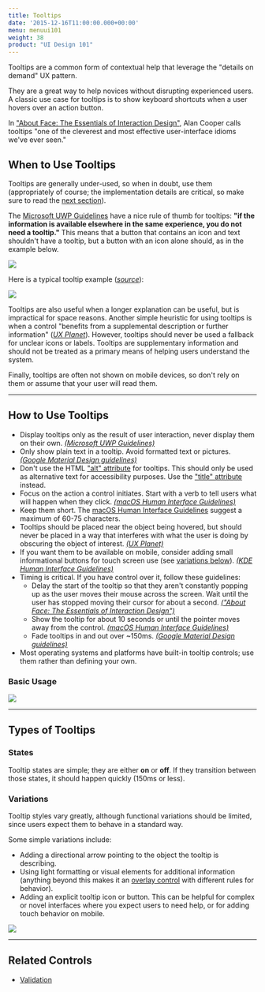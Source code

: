 ```yaml
---
title: Tooltips
date: '2015-12-16T11:00:00.000+00:00'
menu: menuui101
weight: 38
product: "UI Design 101"
---
```

Tooltips are a common form of contextual help that leverage the "details on demand" UX pattern.<!--more-->

They are a great way to help novices without disrupting experienced users. A classic use case for tooltips is to show keyboard shortcuts when a user hovers over an action button.

In ["About Face: The Essentials of Interaction Design"](https://www.amazon.com/dp/1118766571/), Alan Cooper calls tooltips "one of the cleverest and most effective user-interface idioms we've ever seen."

## When to Use Tooltips

Tooltips are generally under-used, so when in doubt, use them (appropriately of course; the implementation details are critical, so make sure to read the [next section](#how-to-use-tooltips)).

The [Microsoft UWP Guidelines](https://docs.microsoft.com/en-us/windows/uwp/controls-and-patterns/tooltips) have a nice rule of thumb for tooltips: **"if the information is available elsewhere in the same experience, you do not need a tooltip."** This means that a button that contains an icon and text shouldn't have a tooltip, but a button with an icon alone should, as in the example below.

![](//media.balsamiq.com/img/support/tutorials/ui101/tooltips-whentouse.png)

Here is a typical tooltip example ([*source*](https://docs.microsoft.com/en-us/windows/uwp/controls-and-patterns/tooltips#example)):

![](//media.balsamiq.com/img/support/tutorials/ui101/bing-tooltips.png)

Tooltips are also useful when a longer explanation can be useful, but is impractical for space reasons. Another simple heuristic for using tooltips is when a control "benefits from a supplemental description or further information" ([*UX Planet*](https://uxplanet.org/tooltips-in-ui-design-f63e117aa3d1)). However, tooltips should never be used a fallback for unclear icons or labels. Tooltips are supplementary information and should not be treated as a primary means of helping users understand the system.

Finally, tooltips are often not shown on mobile devices, so don't rely on them or assume that your user will read them.

---

## How to Use Tooltips

* Display tooltips only as the result of user interaction, never display them on their own. [*(Microsoft UWP Guidelines)*](https://docs.microsoft.com/en-us/windows/uwp/controls-and-patterns/tooltips)
* Only show plain text in a tooltip. Avoid formatted text or pictures. [*(Google Material Design guidelines)*](https://material.io/guidelines/components/tooltips.html)
* Don't use the HTML ["alt" attribute](https://www.w3schools.com/tags/att_alt.asp) for tooltips. This should only be used as alternative text for accessibility purposes. Use the ["title" attribute](https://www.w3schools.com/tags/att_title.asp) instead.
* Focus on the action a control initiates. Start with a verb to tell users what will happen when they click. [*(macOS Human Interface Guidelines)*](https://developer.apple.com/macos/human-interface-guidelines/user-interaction/help/)
* Keep them short. The [macOS Human Interface Guidelines](https://developer.apple.com/macos/human-interface-guidelines/user-interaction/help/) suggest a maximum of 60-75 characters.
* Tooltips should be placed near the object being hovered, but should never be placed in a way that interferes with what the user is doing by obscuring the object of interest. [*(UX Planet)*](https://uxplanet.org/tooltips-in-ui-design-f63e117aa3d1)
* If you want them to be available on mobile, consider adding small informational buttons for touch screen use (see [variations below](#variations)). [*(KDE Human Interface Guidelines)*](https://community.kde.org/KDE_Visual_Design_Group/HIG/Tooltip)
* Timing is critical. If you have control over it, follow these guidelines:
	* Delay the start of the tooltip so that they aren't constantly popping up as the user moves their mouse across the screen. Wait until the user has stopped moving their cursor for about a second. [*("About Face: The Essentials of Interaction Design")*](https://www.amazon.com/dp/1118766571/)
	* Show the tooltip for about 10 seconds or until the pointer moves away from the control. [*(macOS Human Interface Guidelines)*](https://developer.apple.com/macos/human-interface-guidelines/user-interaction/help/)
	* Fade tooltips in and out over ~150ms. [*(Google Material Design guidelines)*](https://material.io/guidelines/components/tooltips.html)
* Most operating systems and platforms have built-in tooltip controls; use them rather than defining your own.




### Basic Usage

![](//media.balsamiq.com/img/support/tutorials/ui101/tooltips.png)


---

## Types of Tooltips

### States

Tooltip states are simple; they are either **on** or **off**. If they transition between those states, it should happen quickly (150ms or less).

### Variations

Tooltip styles vary greatly, although functional variations should be limited, since users expect them to behave in a standard way.

Some simple variations include:

* Adding a directional arrow pointing to the object the tooltip is describing.
* Using light formatting or visual elements for additional information (anything beyond this makes it an [overlay control](http://patternry.com/p=overlay/) with different rules for behavior).
* Adding an explicit tooltip icon or button. This can be helpful for complex or novel interfaces where you expect users to need help, or for adding touch behavior on mobile.

![](//media.balsamiq.com/img/support/tutorials/ui101/tooltips-variations.png)

---

## Related Controls

* [Validation](../validation/)
